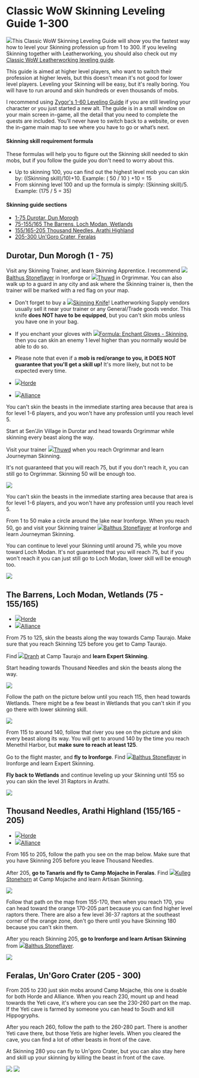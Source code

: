 # Classic WoW Skinning Leveling Guide 1-300

![](/images/icons/professions/skinning.png)This Classic WoW Skinning Leveling Guide will show you the fastest way how to level your Skinning profession up from 1 to 300. If you leveling Skinning together with Leatherworking, you should also check out my [Classic WoW Leatherworking leveling guide](/classic/leatherworking-leveling-guide-classic-wow).

This guide is aimed at higher level players, who want to switch their profession at higher levels, but this doesn't mean it's not good for lower level players. Leveling your Skinning will be easy, but it's really boring. You will have to run around and skin hundreds or even thousands of mobs.

I recommend using [Zygor's 1-60 Leveling Guide](/recommends/zygor-classic-leveling) if you are still leveling your character or you just started a new alt. The guide is in a small window on your main screen in-game, all the detail that you need to complete the quests are included. You’ll never have to switch back to a website, or even the in-game main map to see where you have to go or what’s next.

#### Skinning skill requirement formula

These formulas will help you to figure out the Skinning skill needed to skin mobs, but if you follow the guide you don't need to worry about this.

*   Up to skinning 100, you can find out the highest level mob you can skin by: ((Skinning skill)/10)+10. Example: ( 50 / 10 ) +10 = 15
*   From skinning level 100 and up the formula is simply: (Skinning skill)/5. Example: (175 / 5 = 35)

#### Skinning guide sections

*   [1-75 Durotar, Dun Morogh](#1)
*   [75-155/165 The Barrens, Loch Modan, Wetlands](#75)
*   [155/165-205 Thousand Needles, Arathi Highland](#155)
*   [205-300 Un'Goro Crater, Feralas](#205)

## Durotar, Dun Morogh (1 - 75)

Visit any Skinning Trainer, and learn Skinning Apprentice. I recommend [![](/images/icons/alliance.png)Balthus Stoneflayer](https://classic.wowhead.com/npc=6291) in Ironforge or [![](/images/icons/horde.png)Thuwd](https://classic.wowhead.com/npc=7088) in Orgrimmar. You can also walk up to a guard in any city and ask where the Skinning trainer is, then the trainer will be marked with a red flag on your map.

*   Don't forget to buy a [![](https://wow.zamimg.com/images/wow/icons/small/inv_weapon_shortblade_01.jpg)Skinning Knife](https://classic.wowhead.com/item=7005)! Leatherworking Supply vendors usually sell it near your trainer or any General/Trade goods vendor. This knife **does NOT have to be equipped**, but you can't skin mobs unless you have one in your bag.
    
*   If you enchant your gloves with [![](https://wow.zamimg.com/images/wow/icons/small/inv_misc_note_01.jpg)Formula: Enchant Gloves - Skinning](https://classic.wowhead.com/item=11166), then you can skin an enemy 1 level higher than you normally would be able to do so.
    
*   Please note that even if a **mob is red/orange to you, it DOES NOT guarantee that you'll get a skill up!** It's more likely, but not to be expected every time.
    

*   [![](/images/icons/horde-m.png)Horde](#1-75-tab-1)
*   [![](/images/icons/alliance-m.png)Alliance](#1-75-tab-2)

You can't skin the beasts in the immediate starting area because that area is for level 1-6 players, and you won't have any profession until you reach level 5.

Start at Sen'Jin Village in Durotar and head towards Orgrimmar while skinning every beast along the way.

Visit your trainer [![](/images/icons/horde.png)Thuwd](https://classic.wowhead.com/npc=7088) when you reach Orgrimmar and learn Journeyman Skinning.

It's not guaranteed that you will reach 75, but if you don't reach it, you can still go to Orgrimmar. Skinning 50 will be enough too.

![](/images/farmingmaps/durotar-skinning-map.jpg)

You can't skin the beasts in the immediate starting area because that area is for level 1-6 players, and you won't have any profession until you reach level 5.

From 1 to 50 make a circle around the lake near Ironforge. When you reach 50, go and visit your Skinning trainer [![](/images/icons/alliance.png)Balthus Stoneflayer](https://classic.wowhead.com/npc=6291) at Ironforge and learn Journeyman Skinning.

You can continue to level your Skinning until around 75, while you move toward Loch Modan. It's not guaranteed that you will reach 75, but if you won't reach it you can just still go to Loch Modan, lower skill will be enough too.

![](/images/farmingmaps/dun-morogh-skinning-map.jpg)

## The Barrens, Loch Modan, Wetlands (75 - 155/165)

*   [![](/images/icons/horde-m.png)Horde](#75-150-tab-1)
*   [![](/images/icons/alliance-m.png)Alliance](#75-150-tab-2)

From 75 to 125, skin the beasts along the way towards Camp Taurajo. Make sure that you reach Skinning 125 before you get to Camp Taurajo.

Find [![](/images/icons/horde.png)Dranh](https://classic.wowhead.com/npc=6387) at Camp Taurajo and **learn Expert Skinning**.

Start heading towards Thousand Needles and skin the beasts along the way.

![](/images/farmingmaps/barrens-skinning-map.jpg)

Follow the path on the picture below until you reach 115, then head towards Wetlands. There might be a few beast in Wetlands that you can't skin if you go there with lower skinning skill.

![](/images/farmingmaps/loch-modan-skinning-map.jpg)

From 115 to around 140, follow that river you see on the picture and skin every beast along its way. You will get to around 140 by the time you reach Menethil Harbor, but **make sure to reach at least 125**.

Go to the flight master, and **fly to Ironforge**. Find [![](/images/icons/alliance.png)Balthus Stoneflayer](https://classic.wowhead.com/npc=6291) in Ironforge and learn Expert Skinning.

**Fly back to Wetlands** and continue leveling up your Skinning until 155 so you can skin the level 31 Raptors in Arathi.

![](/images/farmingmaps/wetlands-skinning-map.jpg)

## Thousand Needles, Arathi Highland (155/165 - 205)

*   [![](/images/icons/horde-m.png)Horde](#150-200-tab-1)
*   [![](/images/icons/alliance-m.png)Alliance](#150-200-tab-2)

From 165 to 205, follow the path you see on the map below. Make sure that you have Skinning 205 before you leave Thousand Needles.

After 205, **go to Tanaris and fly to Camp Mojache in Feralas**. Find [![](/images/icons/horde.png)Kulleg Stonehorn](https://classic.wowhead.com/npc=8144) at Camp Mojache and learn Artisan Skinning.

![](/images/farmingmaps/Thousand-Needles-skinning-map.jpg)

Follow that path on the map from 155-170, then when you reach 170, you can head toward the orange 170-205 part because you can find higher level raptors there. There are also a few level 36-37 raptors at the southeast corner of the orange zone, don't go there until you have Skinning 180 because you can't skin them.

After you reach Skinning 205, **go to Ironforge and learn Artisan Skinning** from [![](/images/icons/alliance.png)Balthus Stoneflayer](https://classic.wowhead.com/npc=6291).

![](/images/farmingmaps/Arathi-highland-skinning-map.jpg)

## Feralas, Un'Goro Crater (205 - 300)

From 205 to 230 just skin mobs around Camp Mojache, this one is doable for both Horde and Alliance. When you reach 230, mount up and head towards the Yeti cave, it's where you can see the 230-260 part on the map. If the Yeti cave is farmed by someone you can head to South and kill Hippogryphs.

After you reach 260, follow the path to the 260-280 part. There is another Yeti cave there, but those Yetis are higher levels. When you cleared the cave, you can find a lot of other beasts in front of the cave.

At Skinning 280 you can fly to Un'goro Crater, but you can also stay here and skill up your skinning by killing the beast in front of the cave.

![](/images/farmingmaps/feralas-skinning-map.jpg) ![](/images/farmingmaps/Ungoro-skinning-map.jpg)